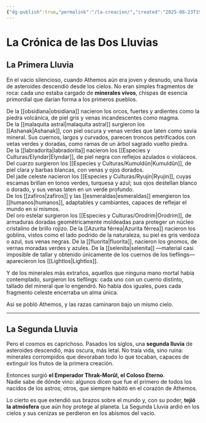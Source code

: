 ```yaml
---
{"dg-publish":true,"permalink":"/la-creacion/","created":"2025-08-23T19:06:26.290-06:00","updated":"2025-08-31T23:35:56.000-06:00"}
---
```


# **La Crónica de las Dos Lluvias**

## La Primera Lluvia

En el vacío silencioso, cuando Athemos aún era joven y desnudo, una lluvia de asteroides descendió desde los cielos. No eran simples fragmentos de roca: cada uno estaba cargado de **minerales vivos**, chispas de esencia primordial que darían forma a los primeros pueblos.

De la [[obsidiana\|obsidiana]] nacieron los orcos, fuertes y ardientes como la piedra volcánica, de piel gris y venas incandescentes como magma.  
De la [[malaquita astral\|malaquita astral]] surgieron los [[Ashanak\|Ashanak]], con piel oscura y venas verdes que laten como savia mineral. Sus cuernos, largos y curvados, parecen troncos petrificados con vetas verdes y doradas, como ramas de un árbol sagrado vuelto piedra.  
De la [[labradorita\|labradorita]] nacieron los [[Especies y Culturas/Elyndar\|Elyndar]], de piel negra con reflejos azulados o violáceos.  
Del cuarzo surgieron los [[Especies y Culturas/Kumuldûn\|Kumuldûn]], de piel clara y barbas blancas, con venas y ojos dorados.  
Del jade celeste nacieron los [[Especies y Culturas/Ryujin\|Ryujin]], cuyas escamas brillan en tonos verdes, turquesa y azul; sus ojos destellan blanco o dorado, y sus venas laten en un verde profundo.  
De los [[zafiros\|zafiros]] y las [[esmeraldas\|esmeraldas]] emergieron los [[humanos\|humanos]], adaptables y cambiantes, capaces de reflejar el mundo en sí mismos.  
Del oro estelar surgieron los [[Especies y Culturas/Orodrim\|Orodrim]], de armaduras doradas geométricamente moldeadas para proteger un núcleo cristalino de brillo rojizo.
De la [[Azurita férrea\|Azurita férrea]] nacieron los goblins, vistos como el lado podrido de la naturaleza, su piel es gris verdoza o azul, sus venas negras.
De la [[fluorita\|fluorita]], nacieron los gnomos, de vernas moradas verdes y azules.
De la [[selenita\|selenita]] —material casi imposible de tallar y obtenido únicamente de los cuernos de los tieflings— aparecieron los [[Lightlos\|Lightlos]].

Y de los minerales más extraños, aquellos que ninguna mano mortal había contemplado, surgieron los tieflings: cada uno con un cuerno distinto, tallado del mineral que lo engendró. No había dos iguales, pues cada fragmento celeste encerraba un alma única.

Así se pobló Athemos, y las razas caminaron bajo un mismo cielo.

---

## La Segunda Lluvia

Pero el cosmos es caprichoso. Pasados los siglos, una **segunda lluvia** de asteroides descendió, más oscura, más letal. No traía vida, sino ruina: minerales corrompidos que devoraban todo lo que tocaban, capaces de extinguir los frutos de la primera creación.

Entonces surgió **el Emperador Thrak-Morûl, el Coloso Eterno**.  
Nadie sabe de dónde vino: algunos dicen que fue el primero de todos los nacidos de los astros; otros, que siempre habitó en el corazón de Athemos.

Lo cierto es que extendió sus brazos sobre el mundo y, con su poder, **tejió la atmósfera** que aún hoy protege al planeta. La Segunda Lluvia ardió en los cielos y sus cenizas se perdieron en los abismos del vacío.

